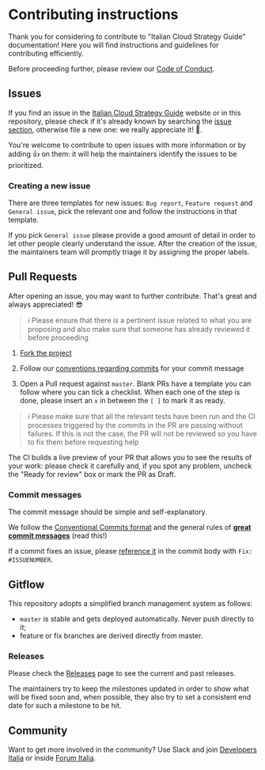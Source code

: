 # Contributing instructions

Thank you for considering to contribute to 
"Italian Cloud Strategy Guide" documentation!
Here you will find instructions and guidelines for contributing efficiently.

Before proceeding further, please review our [Code of Conduct](CODE_OF_CONDUCT.md).

## Issues

If you find an issue in the 
[Italian Cloud Strategy Guide](https://docs.italia.it/italia/developers-italia/italian-cloud-strategy-docs/it/stabile/index.html)
website or in this repository, please check if it's already known by searching
the [issue section](https://github.com/italia/italian-cloud-strategy-docs/issues), 
otherwise file a new one: we really appreciate it! :rocket:.

You're welcome to contribute to open issues with more information or by adding
:+1: on them: it will help the maintainers identify the issues to be 
prioritized.

### Creating a new issue

There are three templates for new issues: `Bug report`, `Feature request`
and `General issue`, pick the relevant one and follow the instructions
in that template.

If you pick `General issue` please provide a good amount of detail in
order to let other people clearly understand the issue.
After the creation of the issue, the maintainers team will promptly triage
it by assigning the proper labels.

## Pull Requests

After opening an issue, you may want to further contribute.
That's great and always appreciated! :sunglasses:

> :information_source: Please ensure that there is a pertinent issue related to
> what you are proposing and also make sure that someone has already reviewed it
> before proceeding

1. [Fork the project](https://help.github.com/articles/creating-a-pull-request-from-a-fork/)

2. Follow our [conventions regarding commits](#commit-messages) for your commit 
   message

3. Open a Pull request against `master`.
   Blank PRs have a template you can follow where you can tick a checklist.
   When each one of the step is done, please insert an `x` in between the `[ ]`
   to mark it as ready.

> :information_source: Please make sure that all the relevant tests have been
> run and the CI processes triggered by the commits in the PR are passing
> without failures.
> If this is not the case, the PR will not be reviewed so you have to fix them
> before requesting help

The CI builds a live preview of your PR that allows you to see the results of your
work: please check it carefully and, if you spot any problem, uncheck the
"Ready for review" box or mark the PR as Draft.

### Commit messages

The commit message should be simple and self-explanatory.

We follow the [Conventional Commits format](https://www.conventionalcommits.org)
and the general rules of
**[great commit messages](https://chris.beams.io/posts/git-commit/)** (read this!)

If a commit fixes an issue, please
[reference it](https://docs.github.com/en/enterprise/2.16/user/github/managing-your-work-on-github/closing-issues-using-keywords#about-issue-references)
 in the commit body with `Fix: #ISSUENUMBER`.

## Gitflow

This repository adopts a simplified branch management system as follows:

* `master` is stable and gets deployed automatically. Never push directly to it;
* feature or fix branches are derived directly from master.

### Releases

Please check the [Releases](https://github.com/italia/italian-cloud-strategy-docs/releases)
page to see the current and past releases.

The maintainers try to keep the milestones updated in order to show what will be
fixed soon and, when possible, they also try to set a consistent end date for
such a milestone to be hit.

## Community

Want to get more involved in the community? Use Slack and join 
[Developers Italia](https://app.slack.com/client/T6C27AXE0/CJRSS5S9W/) 
or inside [Forum Italia](https://forum.italia.it/c/software-open-source-per-la-pa/49).

